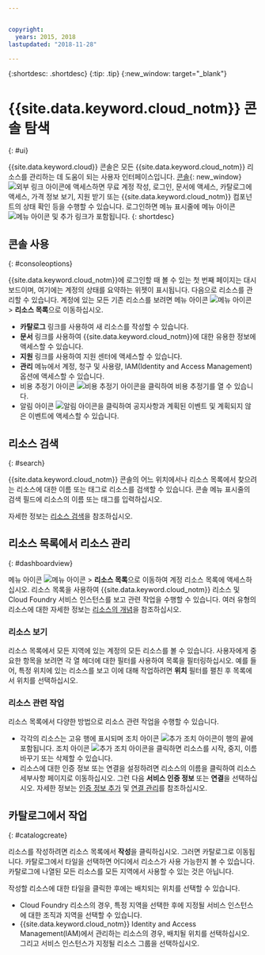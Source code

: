 ```yaml
---


copyright:
  years: 2015, 2018
lastupdated: "2018-11-28"

---
```


{:shortdesc: .shortdesc}
{:tip: .tip}
{:new_window: target="_blank"}

# {{site.data.keyword.cloud_notm}} 콘솔 탐색 
{: #ui}

{{site.data.keyword.cloud}} 콘솔은 모든 {{site.data.keyword.cloud_notm}} 리소스를 관리하는 데 도움이 되는 사용자 인터페이스입니다. [콘솔](https://cloud.ibm.com){: new_window} ![외부 링크 아이콘](../icons/launch-glyph.svg "외부 링크 아이콘")에 액세스하면 무료 계정 작성, 로그인, 문서에 액세스, 카탈로그에 액세스, 가격 정보 보기, 지원 받기 또는 {{site.data.keyword.cloud_notm}} 컴포넌트의 상태 확인 등을 수행할 수 있습니다. 로그인하면 메뉴 표시줄에 메뉴 아이콘 ![메뉴 아이콘](../icons/icon_hamburger.svg) 및 추가 링크가 포함됩니다.
{: shortdesc}


## 콘솔 사용
{: #consoleoptions}

{{site.data.keyword.cloud_notm}}에 로그인할 때 볼 수 있는 첫 번째 페이지는 대시보드이며, 여기에는 계정의 상태를 요약하는 위젯이 표시됩니다. 다음으로 리소스를 관리할 수 있습니다. 계정에 있는 모든 기존 리소스를 보려면 메뉴 아이콘 ![메뉴 아이콘](../icons/icon_hamburger.svg) &gt; **리소스 목록**으로 이동하십시오.

  * **카탈로그** 링크를 사용하여 새 리소스를 작성할 수 있습니다.
  * **문서** 링크를 사용하여 {{site.data.keyword.cloud_notm}}에 대한 유용한 정보에 액세스할 수 있습니다.
  * **지원** 링크를 사용하여 지원 센터에 액세스할 수 있습니다.  
  * **관리** 메뉴에서 계정, 청구 및 사용량, IAM(Identity and Access Management) 옵션에 액세스할 수 있습니다.
  * 비용 추정기 아이콘 ![비용 추정기 아이콘](../icons/Estimator.svg)을 클릭하여 비용 추정기를 열 수 있습니다.
  * 알림 아이콘 ![알림 아이콘](../icons/Notification.svg)을 클릭하여 공지사항과 계획된 이벤트 및 계획되지 않은 이벤트에 액세스할 수 있습니다.

## 리소스 검색
{: #search}

{{site.data.keyword.cloud_notm}} 콘솔의 어느 위치에서나 리소스 목록에서 찾으려는 리소스에 대한 이름 또는 태그로 리소스를 검색할 수 있습니다. 콘솔 메뉴 표시줄의 검색 필드에 리소스의 이름 또는 태그를 입력하십시오.

자세한 정보는 [리소스 검색](/docs/resources/searching.html#searching-for-resources)을 참조하십시오. 

## 리소스 목록에서 리소스 관리
{: #dashboardview}

메뉴 아이콘 ![메뉴 아이콘](../icons/icon_hamburger.svg) &gt; **리소스 목록**으로 이동하여 계정 리소스 목록에 액세스하십시오. 리소스 목록을 사용하여 {{site.data.keyword.cloud_notm}} 리소스 및 Cloud Foundry 서비스 인스턴스를 보고 관련 작업을 수행할 수 있습니다. 여러 유형의 리소스에 대한 자세한 정보는 [리소스의 개념](/docs/resources/acct_resources.html#resource)을 참조하십시오.

### 리소스 보기
리소스 목록에서 모든 지역에 있는 계정의 모든 리소스를 볼 수 있습니다. 사용자에게 중요한 항목을 보려면 각 열 헤더에 대한 필터를 사용하여 목록을 필터링하십시오. 예를 들어, 특정 위치에 있는 리소스를 보고 이에 대해 작업하려면 **위치** 필터를 펼친 후 목록에서 위치를 선택하십시오.

### 리소스 관련 작업
리소스 목록에서 다양한 방법으로 리소스 관련 작업을 수행할 수 있습니다.

  * 각각의 리소스는 고유 행에 표시되며 조치 아이콘 ![추가 조치 아이콘](../icons/action-menu-icon.svg)이 행의 끝에 포함됩니다. 조치 아이콘 ![추가 조치 아이콘](../icons/action-menu-icon.svg)을 클릭하면 리소스를 시작, 중지, 이름 바꾸기 또는 삭제할 수 있습니다.
  * 리소스에 대한 인증 정보 또는 연결을 설정하려면 리소스의 이름을 클릭하여 리소스 세부사항 페이지로 이동하십시오. 그런 다음 **서비스 인증 정보** 또는 **연결**을 선택하십시오. 자세한 정보는 [인증 정보 추가](/docs/resources/service_credentials.html) 및 [연결 관리](/docs/resources/connecting_apps.html#connect_app)를 참조하십시오.


## 카탈로그에서 작업
{: #catalogcreate}

리소스를 작성하려면 리소스 목록에서 **작성**을 클릭하십시오. 그러면 카탈로그로 이동됩니다. 카탈로그에서 타일을 선택하면 어디에서 리소스가 사용 가능한지 볼 수 있습니다. 카탈로그에 나열된 모든 리소스를 모든 지역에서 사용할 수 있는 것은 아닙니다.

작성할 리소스에 대한 타일을 클릭한 후에는 배치되는 위치를 선택할 수 있습니다.

  * Cloud Foundry 리소스의 경우, 특정 지역을 선택한 후에 지정될 서비스 인스턴스에 대한 조직과 지역을 선택할 수 있습니다.
  * {{site.data.keyword.cloud_notm}} Identity and Access Management(IAM)에서 관리하는 리소스의 경우, 배치될 위치를 선택하십시오. 그리고 서비스 인스턴스가 지정될 리소스 그룹을 선택하십시오.
